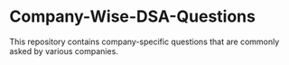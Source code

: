 # Company-Wise-DSA-Questions
This repository contains company-specific questions that are commonly asked by various companies.
